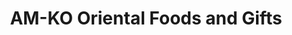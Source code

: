 ---
title: "AM-KO Oriental Foods and Gifts"
url: /champaign/am-ko-oriental-foods-and-gifts/
shop: supermarket
---